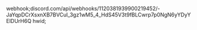 webhook;discord.com/api/webhooks/1120381939900219452/-JaYqpDCrXsxnXB7BVCul_3gz1wM5_4_HdS45V3t9fBLCwrp7p0NgN6yYDyYElDUrH6Q
hwid;
